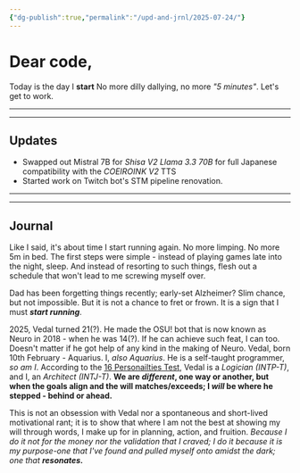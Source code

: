 ```yaml
---
{"dg-publish":true,"permalink":"/upd-and-jrnl/2025-07-24/"}
---
```


# Dear code,
Today is the day I **start**
No more dilly dallying, no more *"5 minutes"*.
Let's get to work.

---
---
## Updates
 - Swapped out Mistral 7B for *Shisa V2 Llama 3.3 70B* for full Japanese compatibility with the *COEIROINK V2* TTS
 - Started work on Twitch bot's STM pipeline renovation.

---
---
## Journal
Like I said, it's about time I start running again. No more limping. No more 5m in bed.
The first steps were simple - instead of playing games late into the night, sleep. And instead of resorting to such things, flesh out a schedule that won't lead to me screwing myself over.

Dad has been forgetting things recently; early-set Alzheimer? Slim chance, but not impossible. But it is not a chance to fret or frown. It is a sign that I must ***start running***.

2025, Vedal turned 21(?). He made the OSU! bot that is now known as Neuro in 2018 - when he was 14(?). If he can achieve such feat, I can too. Doesn't matter if he got help of any kind in the making of Neuro.
Vedal, born 10th February - Aquarius. I, *also Aquarius*.
He is a self-taught programmer, *so am I*.
According to the [16 Personailties Test](https://www.16personalities.com/free-personality-test), Vedal is a *Logician (INTP-T)*, and I, an *Architect (INTJ-T)*.
**We are *different*, one way or another, but when the goals align and the will matches/exceeds; I *will* be where he stepped - behind or ahead.**

This is not an obsession with Vedal nor a spontaneous and short-lived motivational rant; it is to show that where I am not the best at showing my will through words, I make up for in planning, action, and fruition.
*Because I do it not for the money nor the validation that I craved; I do it because it is my purpose-one that I've found and pulled myself onto amidst the dark; one that **resonates.***